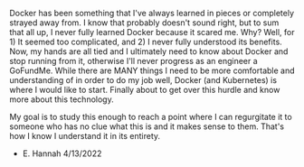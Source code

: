 Docker has been something that I've always learned in pieces or completely strayed away from. I know that probably doesn't sound right, but to sum that all up, I never fully learned Docker because it scared me. Why? Well, for 1) It seemed too complicated, and 2) I never fully understood its benefits. Now, my hands are all tied and I ultimately need to know about Docker and stop running from it, otherwise I'll never progress as an engineer a GoFundMe. While there are MANY things I need to be more comfortable and understanding of in order to do my job well, Docker (and Kubernetes) is where I would like to start. Finally about to get over this hurdle and know more about this technology. 

My goal is to study this enough to reach a point where I can regurgitate it to someone who has no clue what this is and it makes sense to them. That's how I know I understand it in its entirety.

- E. Hannah 4/13/2022